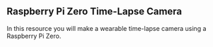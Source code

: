 ## Raspberry Pi Zero Time-Lapse Camera

In this resource you will make a wearable time-lapse camera using a Raspberry Pi Zero.

